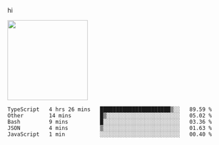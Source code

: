 hi

<img height="180em" src="https://github-readme-stats.vercel.app/api?username=AProductiveNerd&show_icons=true&hide_border=true&&count_private=true&include_all_commits=true" />

<!--START_SECTION:waka-->
```text
TypeScript   4 hrs 26 mins   ██████████████████████▒░░   89.59 % 
Other        14 mins         █▒░░░░░░░░░░░░░░░░░░░░░░░   05.02 % 
Bash         9 mins          █░░░░░░░░░░░░░░░░░░░░░░░░   03.36 % 
JSON         4 mins          ▒░░░░░░░░░░░░░░░░░░░░░░░░   01.63 % 
JavaScript   1 min           ░░░░░░░░░░░░░░░░░░░░░░░░░   00.40 % 
```
<!--END_SECTION:waka-->
